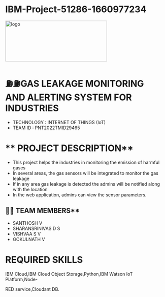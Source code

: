 # IBM-Project-51286-1660977234


<!-- PROJECT LOGO -->
  
   <a href="https://github.com/IBM-EPBL/IBM-Project-51286-1660977234">
  <img scr="https://raw.githubusercontent.com/santhosh191221/santhosh191221/d7a5244cb3bcf2cbf4d5fb6fc185590b63527a83/IBM_logo.svg.png" alt="logo" width="320" height="128">
 </a>

<br />

<div align= left>
  
  
  
</div>


# **⛽⛽GAS LEAKAGE MONITORING AND ALERTING SYSTEM FOR INDUSTRIES**

- TECHNOLOGY : INTERNET OF THINGS (IoT)
- TEAM ID : PNT2022TMID29465

# ** PROJECT DESCRIPTION**
- This project helps the industries in monitoring the emission of harmful gases
- In several areas, the gas sensors will be integrated to monitor the gas leakage
- If in any area gas leakage is detected the admins will be notified along with the location
- In the web application, admins can view the sensor parameters.

## 👨‍💻 TEAM MEMBERS**
- SANTHOSH V
- SHARANSRINIVAS  D S
- VISHVAA S V 
- GOKULNATH V 






# REQUIRED SKILLS

IBM Cloud,IBM Cloud Object Storage,Python,IBM Watson IoT Platform,Node-

RED service,Cloudant DB.

